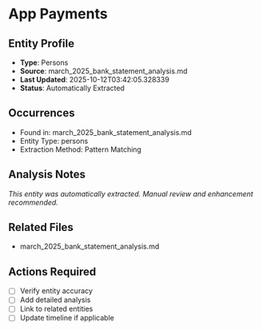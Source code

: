 # App Payments

## Entity Profile
- **Type**: Persons
- **Source**: march_2025_bank_statement_analysis.md
- **Last Updated**: 2025-10-12T03:42:05.328339
- **Status**: Automatically Extracted

## Occurrences
- Found in: march_2025_bank_statement_analysis.md
- Entity Type: persons
- Extraction Method: Pattern Matching

## Analysis Notes
*This entity was automatically extracted. Manual review and enhancement recommended.*

## Related Files
- march_2025_bank_statement_analysis.md

## Actions Required
- [ ] Verify entity accuracy
- [ ] Add detailed analysis
- [ ] Link to related entities
- [ ] Update timeline if applicable
